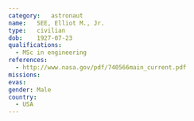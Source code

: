 ```yaml
---
category:	astronaut
name:	SEE, Elliot M., Jr.
type:	civilian
dob:	1927-07-23
qualifications:
  - MSc in engineering
references:
  - http://www.nasa.gov/pdf/740566main_current.pdf
missions:
evas:
gender:	Male
country:
  - USA
---
```

